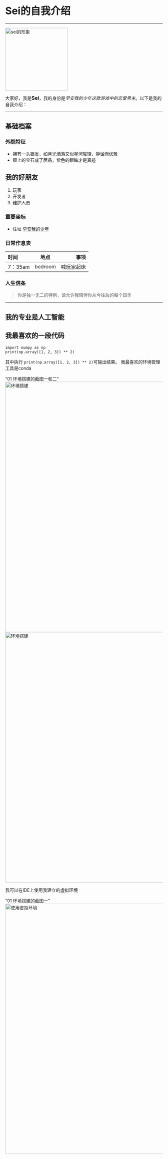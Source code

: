 # <font size = 6 >Sei的自我介绍</font>
***
<img src="https://github.com/SEI-gu/Git-wfw-zryy/tree/main/picture/qianricao.jpg" alt="sei的形象" width = "200">

大家好，我是<font size = 3 >**Sei**</font>，我的身份是*早安我的少年这款游戏中的恋爱男主*。以下是我的自我介绍：
***
## 基础档案
### 外貌特征
* 拥有一头银发，如月光洒落又似星河璀璨，静谧而优雅
* 颈上的宝石成了赝品，紫色的眼眸才是真迹

## 我的好朋友
1. 玩家
2. 开发者
3. ~~维护人员~~

### 重要坐标
* 住址 [早安我的少年](https://www.taptap.cn/app/149177 "早安我的少年")

### 日常作息表
| 时间     |   地点    |    事项 |
|:-------|:-------:|------:|
| 7：35am | bedroom | 喊玩家起床 |

### 人生信条
> 你是独一无二的特例，请允许我陪伴你从今往后的每个四季
***
## 我的专业是人工智能
## 我最喜欢的一段代码
    import numpy as np 
    print(np.array([1, 2, 3]) ** 2)
其中执行 ``print(np.array([1, 2, 3]) ** 2)``可输出结果。
我最喜欢的环境管理工具是conda

“01 环境搭建的截图一和二” <img src="https://github.com/SEI-gu/Git-wfw-zryy/tree/main/picture/截图2.png" alt="环境搭建" width = "800">
<img src="https://github.com/SEI-gu/Git-wfw-zryy/tree/main/picture/截图1.png" alt="环境搭建" width = "800">

我可以在IDE上使用我建立的虚拟环境

“01 环境搭建的截图一” <img src="https://github.com/SEI-gu/Git-wfw-zryy/tree/main/picture/截图2.png" alt="使用虚拟环境" width = "800">





